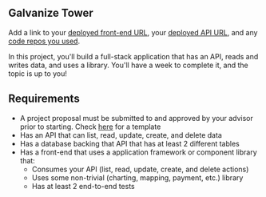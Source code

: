 ## Galvanize Tower

Add a link to your [deployed front-end URL](), your [deployed API URL](), and any [code repos you used]().

In this project, you'll build a full-stack application that has an API, reads and writes data, and uses a library. You'll have a week to complete it, and the topic is up to you!

## Requirements

- A project proposal must be submitted to and approved by your advisor prior to starting. Check [here](https://github.com/gSchool/galvanize-shark-tank) for a template
- Has an API that can list, read, update, create, and delete data
- Has a database backing that API that has at least 2 different tables
- Has a front-end that uses a application framework or component library that:
  - Consumes your API (list, read, update, create, and delete actions)
  - Uses some non-trivial (charting, mapping, payment, etc.) library
  - Has at least 2 end-to-end tests
